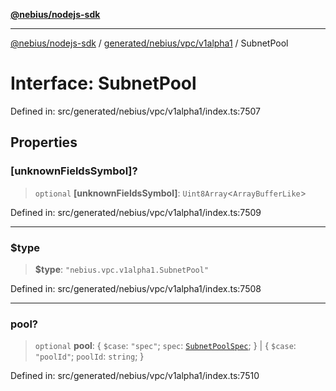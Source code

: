 [**@nebius/nodejs-sdk**](../../../../../README.md)

---

[@nebius/nodejs-sdk](../../../../../README.md) / [generated/nebius/vpc/v1alpha1](../README.md) / SubnetPool

# Interface: SubnetPool

Defined in: src/generated/nebius/vpc/v1alpha1/index.ts:7507

## Properties

### \[unknownFieldsSymbol\]?

> `optional` **\[unknownFieldsSymbol\]**: `Uint8Array`\<`ArrayBufferLike`\>

Defined in: src/generated/nebius/vpc/v1alpha1/index.ts:7509

---

### $type

> **$type**: `"nebius.vpc.v1alpha1.SubnetPool"`

Defined in: src/generated/nebius/vpc/v1alpha1/index.ts:7508

---

### pool?

> `optional` **pool**: \{ `$case`: `"spec"`; `spec`: [`SubnetPoolSpec`](SubnetPoolSpec.md); \} \| \{ `$case`: `"poolId"`; `poolId`: `string`; \}

Defined in: src/generated/nebius/vpc/v1alpha1/index.ts:7510
